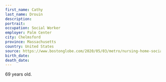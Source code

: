 ```yaml
---
first_name: Cathy
last_name: Drouin
description: 
portrait: 
occupation: Social Worker
employer: Palm Center
city: Chelmsford
province: Massachusetts
country: United States
source: https://www.bostonglobe.com/2020/05/03/metro/nursing-home-social-worker-dies-coronavirus-after-working-10-days-straight/
birth_date: 
death_date: 
---
```


69 years old.